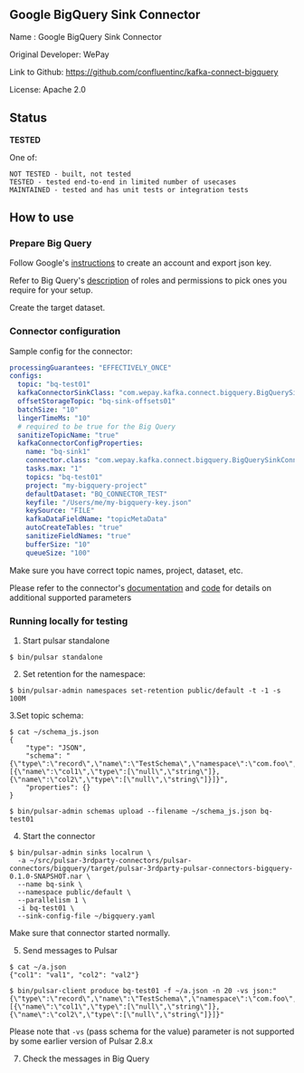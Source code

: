## Google BigQuery Sink Connector

Name : Google BigQuery Sink Connector

Original Developer: WePay

Link to Github: https://github.com/confluentinc/kafka-connect-bigquery

License: Apache 2.0

## Status

**TESTED**

One of:
```text
NOT TESTED - built, not tested
TESTED - tested end-to-end in limited number of usecases
MAINTAINED - tested and has unit tests or integration tests
```

## How to use

### Prepare Big Query

Follow Google's [instructions](https://cloud.google.com/docs/authentication/getting-started) to 
create an account and export json key. 

Refer to Big Query's [description](https://cloud.google.com/bigquery/docs/access-control-basic-roles) of roles and permissions 
to pick ones you require for your setup. 

Create the target dataset.

### Connector configuration

Sample config for the connector:
```yaml
processingGuarantees: "EFFECTIVELY_ONCE"
configs:
  topic: "bq-test01"
  kafkaConnectorSinkClass: "com.wepay.kafka.connect.bigquery.BigQuerySinkConnector" 
  offsetStorageTopic: "bq-sink-offsets01"
  batchSize: "10"
  lingerTimeMs: "10"
  # required to be true for the Big Query
  sanitizeTopicName: "true"
  kafkaConnectorConfigProperties:
    name: "bq-sink1"
    connector.class: "com.wepay.kafka.connect.bigquery.BigQuerySinkConnector"
    tasks.max: "1"
    topics: "bq-test01"
    project: "my-bigquery-project"
    defaultDataset: "BQ_CONNECTOR_TEST"
    keyfile: "/Users/me/my-bigquery-key.json"
    keySource: "FILE"
    kafkaDataFieldName: "topicMetaData"
    autoCreateTables: "true"
    sanitizeFieldNames: "true"
    bufferSize: "10"
    queueSize: "100"
```

Make sure you have correct topic names, project, dataset, etc.

Please refer to the connector's 
[documentation](https://docs.confluent.io/kafka-connect-bigquery/current/kafka_connect_bigquery_config.html) 
and [code](https://github.com/confluentinc/kafka-connect-bigquery/blob/master/kcbq-connector/src/main/java/com/wepay/kafka/connect/bigquery/config/BigQuerySinkConfig.java) for details on additional supported parameters

### Running locally for testing

1. Start pulsar standalone

```shell
$ bin/pulsar standalone
```

2. Set retention for the namespace:

```shell
$ bin/pulsar-admin namespaces set-retention public/default -t -1 -s 100M
```

3.Set topic schema:

```shell
$ cat ~/schema_js.json
{
    "type": "JSON",
    "schema": "{\"type\":\"record\",\"name\":\"TestSchema\",\"namespace\":\"com.foo\",\"fields\":[{\"name\":\"col1\",\"type\":[\"null\",\"string\"]},{\"name\":\"col2\",\"type\":[\"null\",\"string\"]}]}",
    "properties": {}
}

$ bin/pulsar-admin schemas upload --filename ~/schema_js.json bq-test01
```

4. Start the connector

```shell
$ bin/pulsar-admin sinks localrun \
  -a ~/src/pulsar-3rdparty-connectors/pulsar-connectors/bigquery/target/pulsar-3rdparty-pulsar-connectors-bigquery-0.1.0-SNAPSHOT.nar \ 
  --name bq-sink \
  --namespace public/default \
  --parallelism 1 \
  -i bq-test01 \
  --sink-config-file ~/bigquery.yaml
```

Make sure that connector started normally.

5. Send messages to Pulsar

```shell
$ cat ~/a.json
{"col1": "val1", "col2": "val2"}

$ bin/pulsar-client produce bq-test01 -f ~/a.json -n 20 -vs json:"{\"type\":\"record\",\"name\":\"TestSchema\",\"namespace\":\"com.foo\",\"fields\":[{\"name\":\"col1\",\"type\":[\"null\",\"string\"]},{\"name\":\"col2\",\"type\":[\"null\",\"string\"]}]}"
```

Please note that `-vs` (pass schema for the value) parameter is not supported by some earlier 
version of Pulsar 2.8.x

7. Check the messages in Big Query